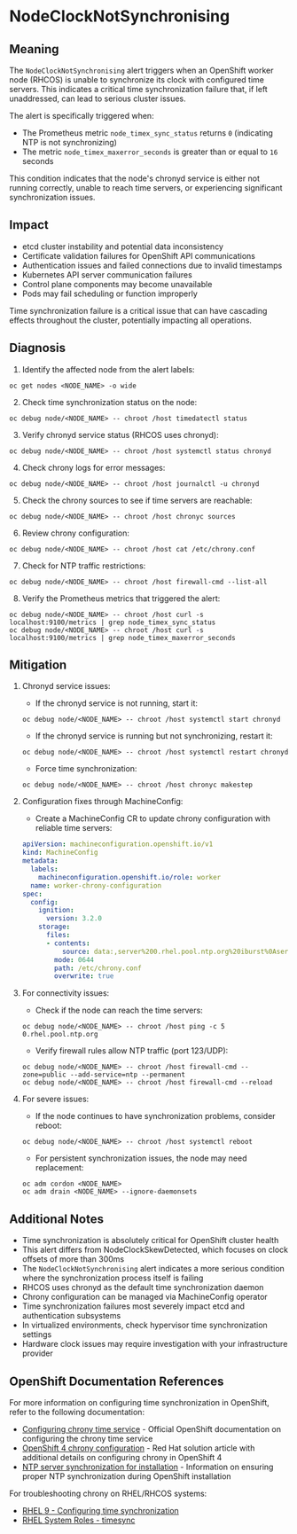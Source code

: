 # NodeClockNotSynchronising

## Meaning

The `NodeClockNotSynchronising` alert triggers when an OpenShift worker node (RHCOS) is unable to synchronize its clock with configured time servers. This indicates a critical time synchronization failure that, if left unaddressed, can lead to serious cluster issues.

The alert is specifically triggered when:
- The Prometheus metric `node_timex_sync_status` returns `0` (indicating NTP is not synchronizing)
- The metric `node_timex_maxerror_seconds` is greater than or equal to `16` seconds

This condition indicates that the node's chronyd service is either not running correctly, unable to reach time servers, or experiencing significant synchronization issues.

## Impact

- etcd cluster instability and potential data inconsistency
- Certificate validation failures for OpenShift API communications
- Authentication issues and failed connections due to invalid timestamps
- Kubernetes API server communication failures
- Control plane components may become unavailable
- Pods may fail scheduling or function improperly

Time synchronization failure is a critical issue that can have cascading effects throughout the cluster, potentially impacting all operations.

## Diagnosis

1. Identify the affected node from the alert labels:
```shell
oc get nodes <NODE_NAME> -o wide
```

2. Check time synchronization status on the node:
```shell
oc debug node/<NODE_NAME> -- chroot /host timedatectl status
```

3. Verify chronyd service status (RHCOS uses chronyd):
```shell
oc debug node/<NODE_NAME> -- chroot /host systemctl status chronyd
```

4. Check chrony logs for error messages:
```shell
oc debug node/<NODE_NAME> -- chroot /host journalctl -u chronyd
```

5. Check the chrony sources to see if time servers are reachable:
```shell
oc debug node/<NODE_NAME> -- chroot /host chronyc sources
```

6. Review chrony configuration:
```shell
oc debug node/<NODE_NAME> -- chroot /host cat /etc/chrony.conf
```

7. Check for NTP traffic restrictions:
```shell
oc debug node/<NODE_NAME> -- chroot /host firewall-cmd --list-all
```

8. Verify the Prometheus metrics that triggered the alert:
```shell
oc debug node/<NODE_NAME> -- chroot /host curl -s localhost:9100/metrics | grep node_timex_sync_status
oc debug node/<NODE_NAME> -- chroot /host curl -s localhost:9100/metrics | grep node_timex_maxerror_seconds
```

## Mitigation

1. Chronyd service issues:
   - If the chronyd service is not running, start it:
   ```shell
   oc debug node/<NODE_NAME> -- chroot /host systemctl start chronyd
   ```
   
   - If the chronyd service is running but not synchronizing, restart it:
   ```shell
   oc debug node/<NODE_NAME> -- chroot /host systemctl restart chronyd
   ```
   
   - Force time synchronization:
   ```shell
   oc debug node/<NODE_NAME> -- chroot /host chronyc makestep
   ```

2. Configuration fixes through MachineConfig:
   - Create a MachineConfig CR to update chrony configuration with reliable time servers:
   ```yaml
   apiVersion: machineconfiguration.openshift.io/v1
   kind: MachineConfig
   metadata:
     labels:
       machineconfiguration.openshift.io/role: worker
     name: worker-chrony-configuration
   spec:
     config:
       ignition:
         version: 3.2.0
       storage:
         files:
         - contents:
             source: data:,server%200.rhel.pool.ntp.org%20iburst%0Aserver%201.rhel.pool.ntp.org%20iburst%0Aserver%202.rhel.pool.ntp.org%20iburst%0Aserver%203.rhel.pool.ntp.org%20iburst%0Adriftfile%20/var/lib/chrony/drift%0Amakestep%201.0%203%0Artcsync%0Alogdir%20/var/log/chrony
           mode: 0644
           path: /etc/chrony.conf
           overwrite: true
   ```

3. For connectivity issues:
   - Check if the node can reach the time servers:
   ```shell
   oc debug node/<NODE_NAME> -- chroot /host ping -c 5 0.rhel.pool.ntp.org
   ```
   
   - Verify firewall rules allow NTP traffic (port 123/UDP):
   ```shell
   oc debug node/<NODE_NAME> -- chroot /host firewall-cmd --zone=public --add-service=ntp --permanent
   oc debug node/<NODE_NAME> -- chroot /host firewall-cmd --reload
   ```

4. For severe issues:
   - If the node continues to have synchronization problems, consider reboot:
   ```shell
   oc debug node/<NODE_NAME> -- chroot /host systemctl reboot
   ```
   
   - For persistent synchronization issues, the node may need replacement:
   ```shell
   oc adm cordon <NODE_NAME>
   oc adm drain <NODE_NAME> --ignore-daemonsets
   ```

## Additional Notes

- Time synchronization is absolutely critical for OpenShift cluster health
- This alert differs from NodeClockSkewDetected, which focuses on clock offsets of more than 300ms
- The `NodeClockNotSynchronising` alert indicates a more serious condition where the synchronization process itself is failing
- RHCOS uses chronyd as the default time synchronization daemon
- Chrony configuration can be managed via MachineConfig operator
- Time synchronization failures most severely impact etcd and authentication subsystems
- In virtualized environments, check hypervisor time synchronization settings
- Hardware clock issues may require investigation with your infrastructure provider

## OpenShift Documentation References

For more information on configuring time synchronization in OpenShift, refer to the following documentation:

- [Configuring chrony time service](https://docs.openshift.com/container-platform/latest/post_installation_configuration/machine-configuration-tasks.html#installation-special-config-chrony_post-install-machine-configuration-tasks) - Official OpenShift documentation on configuring the chrony time service
- [OpenShift 4 chrony configuration](https://access.redhat.com/solutions/4510631) - Red Hat solution article with additional details on configuring chrony in OpenShift 4
- [NTP server synchronization for installation](https://docs.openshift.com/container-platform/latest/installing/installing_bare_metal_ipi/ipi-install-installation-workflow.html#checking-ntp-synchronization_ipi-install-installation-workflow) - Information on ensuring proper NTP synchronization during OpenShift installation

For troubleshooting chrony on RHEL/RHCOS systems:
- [RHEL 9 - Configuring time synchronization](https://docs.redhat.com/en/documentation/red_hat_enterprise_linux/9/html/configuring_basic_system_settings/configuring-time-synchronization_configuring-basic-system-settings)
- [RHEL System Roles - timesync](https://docs.redhat.com/en/documentation/red_hat_enterprise_linux/9/html/configuring_basic_system_settings/configuring-time-synchronization_configuring-basic-system-settings#managing-time-synchronization-using-rhel-system-roles_configuring-time-synchronization)
